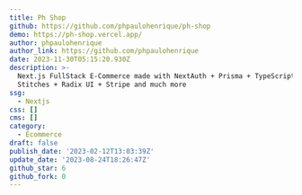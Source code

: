 ```yaml
---
title: Ph Shop
github: https://github.com/phpaulohenrique/ph-shop
demo: https://ph-shop.vercel.app/
author: phpaulohenrique
author_link: https://github.com/phpaulohenrique
date: 2023-11-30T05:15:20.930Z
description: >-
  Next.js FullStack E-Commerce made with NextAuth + Prisma + TypeScript +
  Stitches + Radix UI + Stripe and much more
ssg:
  - Nextjs
css: []
cms: []
category:
  - Ecommerce
draft: false
publish_date: '2023-02-12T13:03:39Z'
update_date: '2023-08-24T18:26:47Z'
github_star: 6
github_fork: 0
---
```

